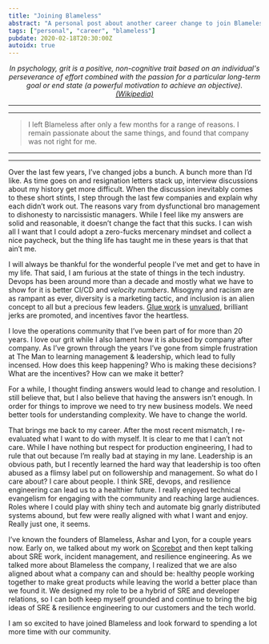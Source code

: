 ```yaml
---
title: "Joining Blameless"
abstract: "A personal post about another career change to join Blameless"
tags: ["personal", "career", "blameless"]
pubdate: 2020-02-18T20:30:00Z
autoidx: true
---
```


*<p align="center">In psychology, grit is a positive, non-cognitive trait based on an individual's
perseverance of effort combined with the passion for a particular long-term goal
or end state (a powerful motivation to achieve an objective). <a href="https://en.wikipedia.org/wiki/Grit_(personality_trait)">(Wikipedia)</a></p>*

---
---

> I left Blameless after only a few months for a range of reasons. I remain
> passionate about the same things, and found that company was not right for me.

---
---


Over the last few years, I’ve changed jobs a bunch. A bunch more than I’d like.
As time goes on and resignation letters stack up, interview discussions about
my history get more difficult. When the discussion inevitably comes to these
short stints, I step through the last few companies and explain why each didn’t
work out. The reasons vary from dysfunctional bro management to dishonesty to
narcissistic managers. While I feel like my answers are solid and reasonable,
it doesn’t change the fact that this sucks. I can wish all I want that I could
adopt a zero-fucks mercenary mindset and collect a nice paycheck, but the thing
life has taught me in these years is that that ain’t me.

I will always be thankful for the wonderful people I’ve met and get to have in my
life. That said, I am furious at the state of things in the tech industry. Devops
has been around more than a decade and mostly what we have to show for it is
better CI/CD and *velocity numbers*. Misogyny and racism are as rampant as ever,
diversity is a marketing tactic, and inclusion is an alien concept to all but a
precious few leaders. [Glue work](https://noidea.dog/glue) is
[unvalued](https://twitter.com/MissAmyTobey/status/1223680978880581632),
brilliant jerks are promoted, and incentives favor the heartless.

I love the operations community that I’ve been part of for more than 20 years.
I love our grit while I also lament how it is abused by company after company. As
I’ve grown through the years I’ve gone from simple frustration at The Man to
learning management & leadership, which lead to fully incensed. How does this keep
happening? Who is making these decisions? What are the incentives? How can we
make it better?

For a while, I thought finding answers would lead to change and resolution. I
still believe that, but I also believe that having the answers isn’t enough. In
order for things to improve we need to try new business models. We need better
tools for understanding complexity. We have to change the world.

That brings me back to my career. After the most recent mismatch, I re-evaluated
what I want to do with myself. It is clear to me that I can’t not care. While I
have nothing but respect for production engineering, I had to rule that out
because I’m really bad at staying in my lane. Leadership is an obvious path, but
I recently learned the hard way that leadership is too often abused as a flimsy
label put on followership and management. So what do I care about? I care about
people. I think SRE, devops, and resilience engineering can lead us to a healthier
future. I really enjoyed technical evangelism for engaging with the community and
reaching large audiences. Roles where I could play with shiny tech and automate big
gnarly distributed systems abound, but few were really aligned with what I want and
enjoy. Really just one, it seems.

I’ve known the founders of Blameless, Ashar and Lyon,
for a couple years now. Early on, we talked about my work on
[Scorebot](https://www.usenix.org/conference/srecon16/program/presentation/tobey) and
then kept talking about SRE work, incident management, and resilience engineering. As
we talked more about Blameless the company, I realized that we are also aligned about
what a company can and should be: healthy people working together to make great products
while leaving the world a better place than we found it. We designed my role to be a
hybrid of SRE and developer relations, so I can both keep myself grounded and continue
to bring the big ideas of SRE & resilience engineering to our customers and the tech
world.

I am so excited to have joined Blameless
and look forward to spending a lot more time with our community.

